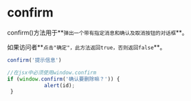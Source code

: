 # confirm

confirm()方法用于**`弹出一个带有指定消息和确认及取消按钮的对话框`**。

如果访问者**`点击"确定"，此方法返回true，否则返回false`**。

``` javascript
confirm('提示信息')

//在jsx中必须使用window.confirm
if (window.confirm('确认要删除嘛？')) {
            alert(id);
 }
```

